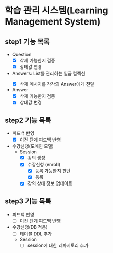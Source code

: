 # 학습 관리 시스템(Learning Management System)

## step1 기능 목록

* Question
    * [X] 삭제 가능한지 검증
    * [X] 상태값 변경
* Answers: List<Answer>를 관리하는 일급 컬렉션
    * [X] 삭제 메시지를 각각의 Answer에게 전달
* Answer
    * [X] 삭제 가능한지 검증
    * [X] 상태값 변경

## step2 기능 목록

* 피드백 반영
    * [X] 이전 단계 피드백 반영
* 수강신청(도메인 모델)
    * Session
        * [X] 강의 생성
        * [X] 수강신청 (enroll)
            * [X] 등록 가능한지 판단
            * [X] 등록
        * [X] 강의 상태 정보 업데이트

## step3 기능 목록

* 피드백 반영
    * [ ] 이전 단계 피드백 반영
* 수강신청(DB 적용)
    * [ ] 테이블 DDL 추가
    * Session
        * [ ] session에 대한 레파지토리 추가
